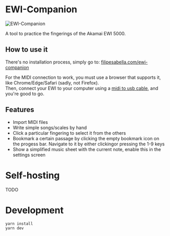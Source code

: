 # EWI-Companion
![EWI-Companion](https://user-images.githubusercontent.com/33415/187092315-ff656988-72b6-4055-bf65-9ca3358114c5.png)

A tool to practice the fingerings of the Akamai EWI 5000.

## How to use it

There's no installation process, simply go to: [filipesabella.com/ewi-companion](https://filipesabella.com/ewi-companion)

For the MIDI connection to work, you must use a browser that supports it, like Chrome/Edge/Safari (sadly, not Firefox).  
Then, connect your EWI to your computer using a [midi to usb cable](https://search.brave.com/images?q=midi+to+usb+cable), and you're good to go.

## Features

* Import MIDI files
* Write simple songs/scales by hand
* Click a particular fingering to select it from the others
* Bookmark a certain passage by clicking the empty bookmark icon on the progess bar. Navigate to it by either clickingor pressing the 1-9 keys
* Show a simplified music sheet with the current note, enable this in the settings screen

# Self-hosting
TODO

# Development

```
yarn install
yarn dev
```
